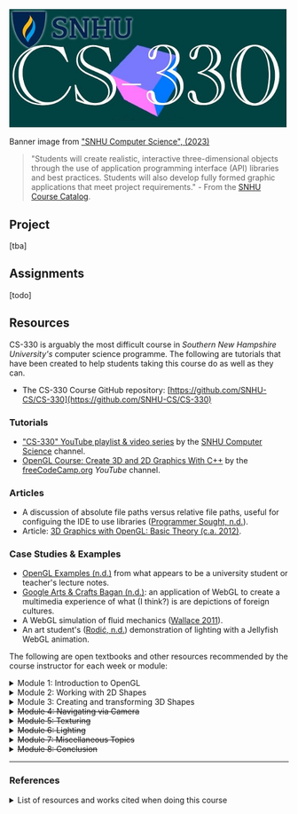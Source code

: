 
<img width="500px" src="./banner.jpg" />

Banner image from ["SNHU Computer Science", (2023)](https://youtu.be/mfZ_znx-YO8)

> "Students will create realistic, interactive three-dimensional objects through the use of application programming interface (API) libraries and best practices. Students will also develop fully formed graphic applications that meet project requirements." - From the [SNHU Course Catalog](http://web.archive.org/web/20231115161441/https://www.snhu.edu/admission/academic-catalogs#/courses/view/63fe2de7e698f7ed682369ac).

## Project

[tba]

## Assignments

[todo]

## Resources

CS-330 is arguably the most difficult course in _Southern New Hampshire University's_ computer science programme. The following are tutorials that have been created to help students taking this course do as well as they can.

* The CS-330 Course GitHub repository: [https://github.com/SNHU-CS/CS-330](https://github.com/SNHU-CS/CS-330)

### Tutorials

* ["CS-330" YouTube playlist & video series](https://www.youtube.com/playlist?list=PLI5uOhAD-G-MdbltQJdcrO_tzMfqXvZU0) by the [SNHU Computer Science](https://www.youtube.com/@snhucomputerscience) channel.
* [OpenGL Course: Create 3D and 2D Graphics With C++](https://www.youtube.com/watch?v=45MIykWJ-C4) by the [freeCodeCamp.org](https://www.youtube.com/@freecodecamp) _YouTube_ channel.

### Articles

* A discussion of absolute file paths versus relative file paths, useful for configuing the IDE to use libraries \([Programmer Sought, n.d.](https://programmersought.com/article/27101006403/)\).
* Article: [3D Graphics with OpenGL: Basic Theory (c.a. 2012)](https://www3.ntu.edu.sg/home/ehchua/programming/opengl/CG_BasicsTheory.html).

### Case Studies & Examples

* [OpenGL Examples (n.d.)](https://cs.lmu.edu/~ray/notes/openglexamples/) from what appears to be a university student or teacher's lecture notes.
* [Google Arts & Crafts Bagan (n.d.)](https://artsexperiments.withgoogle.com/bagan): an application of WebGL to create a multimedia experience of what (I think?) is are depictions of foreign cultures.
* A WebGL simulation of fluid mechanics \([Wallace 2011](https://experiments.withgoogle.com/webgl-water-simulation)\).
* An art student's \([Rodić, n.d.](https://akirodic.com/p/jellyfish/)\) demonstration of lighting with a Jellyfish WebGL animation.


The following are open textbooks and other resources recommended by the course instructor for each week or module:

<details>
  <summary>Module 1: Introduction to OpenGL</summary>
  
  * Learn OpenGL textbook: Introductions \([Learn OpenGL, n.d.-a](https://learnopengl.com/Introduction); [Learn OpenGL, n.d.-b](https://learnopengl.com/Getting-started/OpenGL)\).
  * Article: 6 seriously cool ways to use 3D computer graphics \([Rightware Blog](https://rightware.com/blog/6-seriously-cool-ways-to-use-3d-computer-graphics/)\).
  * Article: Streaming Video to Light Field Displays \([Brennesholtz 2019](https://displaydaily.com/streaming-video-to-light-field-displays/)\).
  * Article discussing why copy/pasting code is a bad habit \([Brack 2019](https://www.freecodecamp.org/news/the-benefits-of-typing-instead-of-copying-54ed734ad849/)\).
</details>

<details>
  <summary>Module 2: Working with 2D Shapes</summary>

  * [Learn OpenGL (n.d.-d)](https://learnopengl.com/Getting-started/Hello-Triangle) textbook section with an introductory coding tutorial.
  * [Unreal Engine (2020)](https://www.youtube.com/watch?v=qC5KtatMcUw) video demonstrating photorealism.
</details>

<details>
  <summary>Module 3: Creating and transforming 3D Shapes</summary>

  * [Lehigh University (2018)](https://www.youtube.com/watch?v=TzpQkhmfSsI) lecture on the discovery of the scutoid geometric shape.
  * [Learn OpenGL (n.d.-c)](https://learnopengl.com/Getting-started/Transformations) textbook on Transforms. 
</details>

<details>
  <summary><strike>Module 4: Navigating via Camera</strike></summary>

  * [Learn OpenGL (n.d.-e)](https://learnopengl.com/Getting-started/Camera) textbook section for working the camera.
  * [GLFW Documentation (n.d.-a)](https://www.glfw.org/docs/latest/input_guide.html) documentation on input peripherals.
  * An article discussing a new kind of brain-computer interface \([Protalinski 2020](https://venturebeat.com/ai/nextmind-is-building-a-real-time-brain-computer-interface-unveils-dev-kit-for-399/)\).
</details>

<details>
  <summary> <strike>Module 5: Texturing</strike> </summary>

</details>

<details>
  <summary><strike>Module 6: Lighting</strike></summary>

  * [Learn OpenGL (n.d.-?)](https://learnopengl.com/Lighting/Colors) textbook section for lighting.
</details>

<details>
  <summary> <strike>Module 7: Miscellaneous Topics</strike> </summary>

</details>

<details>
  <summary> <strike>Module 8: Conclusion</strike> </summary>

</details>

<hr>

### References

<details>
  <summary>List of resources and works cited when doing this course</summary>
  
  * 3D Graphics with OpenGL: Basic Theory (c.a. 2012). Last Retrieved on Nov. 15, 2023 from: https://www3.ntu.edu.sg/home/ehchua/programming/opengl/CG_BasicsTheory.html
  * Brack, F. (2016). _Don’t copy-paste code. Type it out. ?_ freeCodeCamp. Retrieved on Nov. 15, 2023 from: https://www.freecodecamp.org/news/the-benefits-of-typing-instead-of-copying-54ed734ad849/
  * Brennesholtz, M. (2019). _Streaming Video to Light Field Displays._ Display Daily. Retrieved on Nov. 15, 2023 from: https://displaydaily.com/streaming-video-to-light-field-displays/
  * GLFW Documentation (n.d.-a). _Input Guide._ Retrieved on Nov. 15, 2023 from: https://www.glfw.org/docs/latest/input_guide.html
  * Learn OpenGL (n.d.-a). _Introduction._ Retrieved on Nov. 15, 2023 from: https://learnopengl.com/Introduction
  * Learn OpenGL (n.d.-b). _OpenGL._ Retrieved on Nov. 15, 2023 from: https://learnopengl.com/Getting-started/OpenGL
  * Learn OpenGL (n.d.-c). _Transformations and Coordinate Systems._ Retrieved on Nov. 15, 2023 from: https://learnopengl.com/Getting-started/Transformations
  * Learn OpenGL (n.d.-d). _Hello Triangle and Shaders._ Retrieved on Nov. 15, 2023 from: https://learnopengl.com/Getting-started/Hello-Triangle
  * Learn OpenGL (n.d.-e). _Camera._ Retrieved on Nov. 15, 2023 from: https://learnopengl.com/Getting-started/Camera
  * Lehigh University (2018). _Scutoid: Discovering a New Shape._ YouTube Video. Retrieved on Nov. 15, 2023 from: https://www.youtube.com/watch?v=TzpQkhmfSsI
  * OpenGL Examples (n.d.). Retrieved on Nov. 15, 2023 from: https://cs.lmu.edu/~ray/notes/openglexamples/
  * Programmer Sought (n.d.). _Relative and absolute paths in C++_. Retrieved on Nov. 15, 2023 from: https://programmersought.com/article/27101006403/
  * Protalinski, E. (2020). _NextMind is building a real-time brain computer interface, unveils Dev Kit for $399._ VentureBeat. Retrieved on Nov. 15, 2023 from: https://venturebeat.com/ai/nextmind-is-building-a-real-time-brain-computer-interface-unveils-dev-kit-for-399/
  * Rightware Blog (2020). _6 seriously cool ways to use 3D computer graphics._ Retrieved on Nov. 15, 2023 from: https://rightware.com/blog/6-seriously-cool-ways-to-use-3d-computer-graphics/
  * Rodić, A. A. (n.d.). _WebGL: Jellyfish._ Retrieved on Dec. 5, 2023 from: https://akirodic.com/p/jellyfish/
  * Unreal Engine (2020). _Unreal Engine 5 Revealed! | Next-Gen Real-Time Demo Running on PlayStation 5._ YouTube Video. Retrieved on Nov. 15, 2023 from: https://www.youtube.com/watch?v=qC5KtatMcUw
  * Wallace, E. (2011). _WebGL Water Simulation_. Experiments with Google. Retrieved on Nov. 15, 2023 from: https://experiments.withgoogle.com/webgl-water-simulation
  * Wikipedia & Pursel, B. (n.d.). Human-computer Interaction. In _Information, People, and Technology_ Online Book. Penn State University. Retrieved on Dec. 13, 2023 from: https://psu.pb.unizin.org/ist110/
</details>
